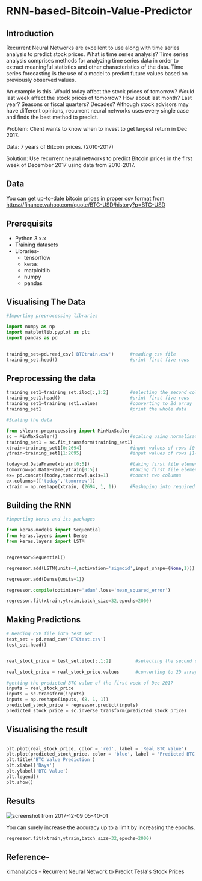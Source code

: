 # RNN-based-Bitcoin-Value-Predictor 
## Introduction

Recurrent Neural Networks are excellent to use along with time series analysis to predict stock prices. What is time series analysis? Time series analysis comprises methods for analyzing time series data in order to extract meaningful statistics and other characteristics of the data. Time series forecasting is the use of a model to predict future values based on previously observed values.

An example is this. Would today affect the stock prices of tomorrow? Would last week affect the stock prices of tomorrow? How about last month? Last year? Seasons or fiscal quarters? Decades? Although stock advisors may have different opinions, recurrent neural networks uses every single case and finds the best method to predict.

Problem: Client wants to know when to invest to get largest return in Dec 2017.

Data: 7 years of Bitcoin prices. (2010-2017)

Solution: Use recurrent neural networks to predict Bitcoin prices in the first week of December 2017 using data from 2010-2017.

## Data

You can get up-to-date bitcoin prices in proper csv format from https://finance.yahoo.com/quote/BTC-USD/history?p=BTC-USD

## Prerequisits

* Python 3.x.x
* Training datasets
* Libraries-
  * tensorflow
  * keras
  * matploitlib
  * numpy
  * pandas
  
## Visualising The Data
```python
#Importing preprocessing libraries

import numpy as np
import matplotlib.pyplot as plt
import pandas as pd


training_set=pd.read_csv('BTCtrain.csv')      #reading csv file
training_set.head()                           #print first five rows

```
## Preprocessing the data
```python
training_set1=training_set.iloc[:,1:2]        #selecting the second column
training_set1.head()                          #print first five rows
training_set1=training_set1.values            #converting to 2d array
training_set1                                 #print the whole data

#Scaling the data

from sklearn.preprocessing import MinMaxScaler
sc = MinMaxScaler()                           #scaling using normalisation 
training_set1 = sc.fit_transform(training_set1)
xtrain=training_set1[0:2694]                  #input values of rows [0-2694]		   
ytrain=training_set1[1:2695]                  #input values of rows [1-2695]

today=pd.DataFrame(xtrain[0:5])               #taking first file elements of the row from xtrain
tomorrow=pd.DataFrame(ytrain[0:5])            #taking first file elements of the row from ytrain
ex= pd.concat([today,tomorrow],axis=1)        #concat two columns 
ex.columns=(['today','tomorrow'])
xtrain = np.reshape(xtrain, (2694, 1, 1))     #Reshaping into required shape for Keras

```
## Building the RNN

```python
#importing keras and its packages

from keras.models import Sequential
from keras.layers import Dense
from keras.layers import LSTM


regressor=Sequential()                                                      #initialize the RNN

regressor.add(LSTM(units=4,activation='sigmoid',input_shape=(None,1)))      #adding input layerand the LSTM layer 

regressor.add(Dense(units=1))                                               #ading output layers

regressor.compile(optimizer='adam',loss='mean_squared_error')               #compiling the RNN

regressor.fit(xtrain,ytrain,batch_size=32,epochs=2000)                      #fitting the RNN to the training set  
```
## Making Predictions 

```python
# Reading CSV file into test set
test_set = pd.read_csv('BTCtest.csv')
test_set.head()


real_stock_price = test_set.iloc[:,1:2]         #selecting the second column

real_stock_price = real_stock_price.values      #converting to 2D array

#getting the predicted BTC value of the first week of Dec 2017  
inputs = real_stock_price			
inputs = sc.transform(inputs)
inputs = np.reshape(inputs, (8, 1, 1))
predicted_stock_price = regressor.predict(inputs)
predicted_stock_price = sc.inverse_transform(predicted_stock_price)
```
## Visualising the result 
```python

plt.plot(real_stock_price, color = 'red', label = 'Real BTC Value')
plt.plot(predicted_stock_price, color = 'blue', label = 'Predicted BTC Value')
plt.title('BTC Value Prediction')
plt.xlabel('Days')
plt.ylabel('BTC Value')
plt.legend()
plt.show()
```

## Results 
![screenshot from 2017-12-09 05-40-01](https://user-images.githubusercontent.com/26405791/33792957-186dc214-dca6-11e7-9b11-2ffcc70027a4.png)


You can surely increase the accuracy up to a limit by increasing the epochs. 
```python 
regressor.fit(xtrain,ytrain,batch_size=32,epochs=2000)                      #fitting the RNN to the training set 
```

## Reference- 

[kimanalytics](https://github.com/kimanalytics/Recurrent-Neural-Network-to-Predict-Stock-Prices) - Recurrent Neural Network to Predict Tesla's Stock Prices
